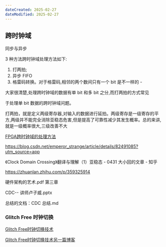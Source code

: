 ```yaml
---
dateCreated: 2025-02-27
dateModified: 2025-02-27
---
```

## 跨时钟域

同步与异步

3 种方法跨时钟域处理方法如下:

1. 打两拍;
2. 异步 FIFO
3. 格雷码转换。对于格雷码,相邻的两个数间只有一个 bit 是不一样的 -

大家很清楚,处理跨时钟域的数据有单 bit 和多 bit 之分,而打两拍的方式常见

于处理单 bit 数据的跨时钟域问题。

打两拍，就是定义两级寄存器,对输入的数据进行延拍。两级寄存是一级寄存的平方,两级并不能完全消除亚稳态危害,但是提高了可靠性减少其发生概率。总的来讲,就是一级概率很大,三级改善不大

[FPGA跨时钟域的处理方法](https://blog.csdn.net/emperor_strange/article/details/82491085?utm_source=app)

 https://blog.csdn.net/emperor_strange/article/details/82491085?utm_source=app

《Clock Domain Crossing》翻译与理解（1）亚稳态 - 0431 大小回的文章 - 知乎

https://zhuanlan.zhihu.com/p/359325914

硬件架构的艺术.pdf 第三章

CDC-- 讲师卢子威.pptx

总结的文档：CDC 总结.md


### Glitch Free 时钟切换

[Glitch Free时钟切换技术](https://mp.weixin.qq.com/s/w3Wu7HkSr5v94kHrLvRIcw)

[Glitch Free时钟切换技术另一篇博客](https://blog.csdn.net/Reborn_Lee/article/details/90378355?tdsourcetag=s_pctim_aiomsg)
